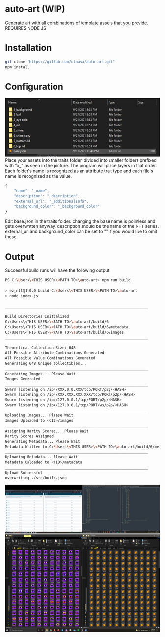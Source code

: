 # auto-art (WIP)
Generate art with all combinations of template assets that you provide.
REQUIRES NODE JS

# Installation
```sh
git clone "https://github.com/ctnava/auto-art.git"
npm install
```
# Configuration
![](https://github.com/ctnava/auto-art/blob/main/blob/traits.PNG)
Place your assets into the traits folder, divided into smaller folders prefixed with "x_" as seen in the picture.
The program will place layers in that order. Each folder's name is recognized as an attribute trait type and each file's name is recognized as the value.

```js
{
	"name": "_name",
	"description": "_description",
	"external_url": "_additionalInfo", 
	"background_color": "_background_color"
}
```
Edit base.json in the traits folder.
changing the base name is pointless and gets overwritten anyway.
description should be the name of the NFT series.
external_url and background_color can be set to "" if you would like to omit these.

# Output
Successful build runs will have the following output.

```sh 
PS C:\Users\<THIS USER>\<PATH TO>\auto-art> npm run build

> ez_nft@1.0.0 build C:\Users\<THIS USER>\<PATH TO>\auto-art
> node index.js

_________________________________________________________________

Build Directories Initialized
C:\Users\<THIS USER>\<PATH TO>\auto-art/build/6
C:\Users\<THIS USER>\<PATH TO>\auto-art/build/6/metadata
C:\Users\<THIS USER>\<PATH TO>\auto-art/build/6/images
_________________________________________________________________

Theoretical Collection Size: 648
All Possible Attribute Combinations Generated
All Possible Value Combinations Generated
Generating 648 Unique Collectibles...
_________________________________________________________________
Generating Images... Please Wait
Images Generated
_________________________________________________________________
Swarm listening on /ip4/XXX.0.0.XXX/tcp/PORT/p2p/<HASH>
Swarm listening on /ip4/XXX.XXX.XXX.XXX/tcp/PORT/p2p/<HASH>
Swarm listening on /ip4/127.0.0.1/tcp/PORT/p2p/<HASH>
Swarm listening on /ip4/127.0.0.1/tcp/PORT/ws/p2p/<HASH>
_________________________________________________________________
Uploading Images... Please Wait
Images Uploaded to <CID>/images
_________________________________________________________________
Assigning Rarity Scores... Please Wait
Rarity Scores Assigned
Generating Metadata... Please Wait
Metadata Written to C:\Users\<THIS USER>\<PATH TO>\auto-art/build/6/metadata
_________________________________________________________________
Uploading Metadata... Please Wait
Metadata Uploaded to <CID>/metadata
_________________________________________________________________
Upload Successful
overwriting ./src/build.json
```
![](https://github.com/ctnava/auto-art/blob/main/blob/ipfs.PNG)
![](https://github.com/ctnava/auto-art/blob/main/blob/sampleImages.PNG)
